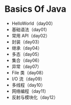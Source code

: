 # Basics Of Java

+ HelloWorld（day00）
+ 基础语法（day01）
+ 常用 API（day02）
+ 封装（day03）
+ 继承（day04）
+ 多态（day05）
+ 集合（day06）
+ 异常（day07）
+ File 类（day08）
+ I/O 流（day09）
+ 多线程（day10）
+ 网络编程（day11）
+ 反射与模块化（day12）


